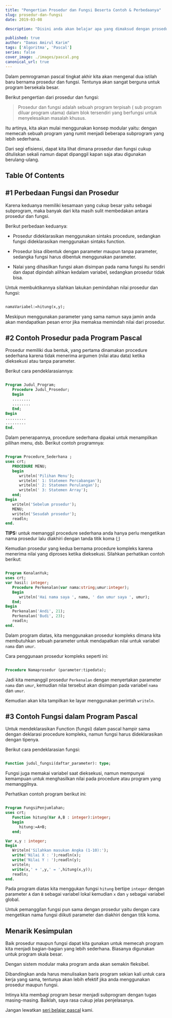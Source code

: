 ```yaml
---
title: "Pengertian Prosedur dan Fungsi Beserta Contoh & Perbedaanya"
slug: prosedur-dan-fungsi
date: 2019-03-08

description: "Disini anda akan belajar apa yang dimaksud dengan prosedur dan fungsi untuk mengetahui apa persamaan dan perbedaan dari dua hal tersebut."

published: true
author: "Damas Amirul Karim"
tags: ['Algoritma', 'Pascal']
series: false
cover_image: ./images/pascal.png
canonical_url: true
---
```


Dalam pemrograman pascal tingkat akhir kita akan mengenal dua istilah baru bernama prosedur dan fungsi. Tentunya akan sangat berguna untuk program bersekala besar.

Berikut pengertian dari prosedur dan fungsi:

> Prosedur dan fungsi adalah sebuah program terpisah ( sub program diluar program utama) dalam blok tersendiri yang berfungsi untuk menyelesaikan masalah khusus.

Itu artinya, kita akan mulai menggunakan konsep modular yaitu: dengan memecah sebuah program yang rumit menjadi beberapa subprogram yang lebih sederhana.

Dari segi efisiensi, dapat kita lihat dimana prosedur dan fungsi cukup dituliskan sekali namun dapat dipanggil kapan saja atau digunakan berulang-ulang.

## Table Of Contents

## #1 Perbedaan Fungsi dan Prosedur

Karena keduanya memiliki kesamaan yang cukup besar yaitu sebagai subprogram, maka banyak dari kita masih sulit membedakan antara prosedur dan fungsi.

Berikut perbedaan keduanya:

- Prosedur dideklarasikan menggunakan sintaks procedure, sedangkan fungsi dideklarasikan menggunakan sintaks function.

- Prosedur bisa dibentuk dengan parameter maupun tanpa parameter, sedangka fungsi harus dibentuk menggunakan parameter.

- Nalai yang dihasilkan fungsi akan disimpan pada nama fungsi itu sendiri dan dapat dipindah alihkan kedalam variabel, sedangkan prosedur tidak bisa.

Untuk membuktikannya silahkan lakukan pemindahan nilai prosedur dan fungsi:

```pascal

namaVariabel:=hitung(x,y);
```

Meskipun menggunakan parameter yang sama namun saya jamin anda akan mendapatkan pesan error jika memaksa memindah nilai dari prosedur.

## #2 Contoh Prosedur pada Program Pascal

Prosedur memiliki dua bentuk, yang pertama dinamakan procedure sederhana karena tidak menerima argumen (nilai atau data) ketika dieksekusi atau tanpa parameter.

Berikut cara pendeklarasiannya:

```pascal

Program Judul_Program;
   Procedure Judul_Prosedur;
   Begin
   ........
   ........
   End;
Begin
.........
.........
End.
```

Dalam penerapannya, procedure sederhana dipakai untuk menampilkan pilihan menu, dsb. Berikut contoh programnya:

```pascal

Program Procedure_Sederhana ;
uses crt;
   PROCEDURE MENU;
   begin
      writeln('Pilihan Menu');
      writeln(' 1: Statemen Percabangan');
      writeln(' 2: Statemen Perulangan');
      writeln(' 3: Statemen Array');
   end;
Begin
   writeln('Sebelum prosedur');
   MENU;
   writeln('Sesudah prosedur');
   readln;
end.
```

**TIPS:** untuk memanggil procedure sederhana anda hanya perlu mengetikan nama prosedur lalu diakhiri dengan tanda titik koma (;)

Kemudian prosedur yang kedua bernama procedure kompleks karena menerima nilai yang diproses ketika dieksekusi. Silahkan perhatikan contoh berikut:

```pascal

Program KenalanYuk;
uses crt;
var hasil: integer;
   Procedure Perkenalan(var nama:string;umur:integer);
   Begin
      writeln('Hai nama saya ', nama, ' dan umur saya ', umur);
   End;
Begin
   Perkenalan('Andi', 21);
   Perkenalan('Budi', 23);
   readln;
end.
```

Dalam program diatas, kita menggunakan prosedur kompleks dimana kita membutuhkan sebuah parameter untuk mendapatkan nilai untuk variabel `nama` dan `umur`.

Cara penggunaan prosedur kompleks seperti ini:

```pascal

Procedure Namaprosedur (parameter:tipedata);
```

Jadi kita memanggil prosedur `Perkenalan` dengan menyertakan parameter `nama` dan `umur`, kemudian nilai tersebut akan disimpan pada variabel `nama` dan `umur`.

Kemudian akan kita tampilkan ke layar menggunakan perintah `writeln`.

## #3 Contoh Fungsi dalam Program Pascal

Untuk mendeklarasikan Function (fungsi) dalam pascal hampir sama dengan deklarasi procedure kompleks, namun fungsi harus dideklarasikan dengan tipenya.

Berikut cara pendeklarasian fungsi:

```Pascal

Function judul_fungsi(daftar_parameter): type;
```

Fungsi juga memakai variabel saat dieksekusi, namun mempunyai kemampuan untuk menghasilkan nilai pada procedure atau program yang memanggilnya.

Perhatikan contoh program berikut ini:
```pascal

Program FungsiPenjumlahan;
uses crt;
   Function hitung(Var A,B : integer):integer;
   begin
      hitung:=A+B;
   end;

Var x,y : integer;
Begin
   Writeln('Silahkan masukan Angka (1-10):');
   write('Nilai X : ');readln(x);
   write('Nilai Y : ');readln(y);
   writeln;
   write(x,' + ',y,' = ',hitung(x,y));
   readln;
end.
```

Pada program diatas kita menggukan fungsi `hitung` bertipe `integer` dengan parameter `A` dan `B` sebagai variabel lokal kemudian `x` dan `y` sebagai variabel global.

Untuk pemanggilan fungsi pun sama dengan prosedur yaitu dengan cara mengetikan nama fungsi diikuti parameter dan diakhiri dengan titik koma.

## Menarik Kesimpulan

Baik prosedur maupun fungsi dapat kita gunakan untuk memecah program kita menjadi bagian-bagian yang lebih sederhana. Biasanya digunakan untuk program skala besar.

Dengan sistem modular maka program anda akan semakin fleksibel.

Dibandingkan anda harus menulisakan baris program sekian kali untuk cara kerja yang sama, tentunya akan lebih efektif jika anda menggunakan prosedur maupun fungsi.

Intinya kita membagi program besar menjadi subprogram dengan tugas masing-masing. Baiklah, saya rasa cukup jelas penjelasanya.

Jangan lewatkan [seri belajar pascal](/blog/belajar-pascal/) kami.